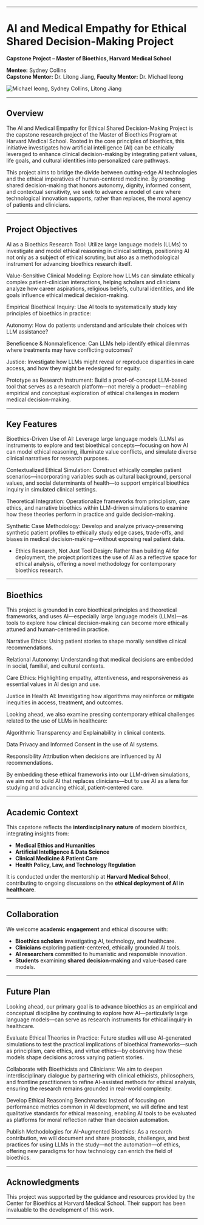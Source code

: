 
---

# AI and Medical Empathy for Ethical Shared Decision-Making Project
**Capstone Project – Master of Bioethics, Harvard Medical School**

**Mentee:** Sydney Collins  
**Capstone Mentor:** Dr. Litong Jiang,    **Faculty  Mentor:** Dr. Michael Ieong

![Michael Ieong, Sydney Collins, Litong Jiang](https://github.com/hms-empathy-ai-2025/HMS_Bioethics_2025.jpg)



---

## Overview

The AI and Medical Empathy for Ethical Shared Decision-Making Project is the capstone research project of the Master of Bioethics Program at Harvard Medical School. Rooted in the core principles of bioethics, this initiative investigates how artificial intelligence (AI) can be ethically leveraged to enhance clinical decision-making by integrating patient values, life goals, and cultural identities into personalized care pathways.

This project aims to bridge the divide between cutting-edge AI technologies and the ethical imperatives of human-centered medicine. By promoting shared decision-making that honors autonomy, dignity, informed consent, and contextual sensitivity, we seek to advance a model of care where technological innovation supports, rather than replaces, the moral agency of patients and clinicians.

---

## Project Objectives

AI as a Bioethics Research Tool: Utilize large language models (LLMs) to investigate and model ethical reasoning in clinical settings, positioning AI not only as a subject of ethical scrutiny, but also as a methodological instrument for advancing bioethics research itself.

Value-Sensitive Clinical Modeling: Explore how LLMs can simulate ethically complex patient-clinician interactions, helping scholars and clinicians analyze how career aspirations, religious beliefs, cultural identities, and life goals influence ethical medical decision-making.

Empirical Bioethical Inquiry: Use AI tools to systematically study key principles of bioethics in practice:

Autonomy: How do patients understand and articulate their choices with LLM assistance?

Beneficence & Nonmaleficence: Can LLMs help identify ethical dilemmas where treatments may have conflicting outcomes?

Justice: Investigate how LLMs might reveal or reproduce disparities in care access, and how they might be redesigned for equity.

Prototype as Research Instrument: Build a proof-of-concept LLM-based tool that serves as a research platform—not merely a product—enabling empirical and conceptual exploration of ethical challenges in modern medical decision-making.

---

## Key Features

Bioethics-Driven Use of AI: Leverage large language models (LLMs) as instruments to explore and test bioethical concepts—focusing on how AI can model ethical reasoning, illuminate value conflicts, and simulate diverse clinical narratives for research purposes.

Contextualized Ethical Simulation: Construct ethically complex patient scenarios—incorporating variables such as cultural background, personal values, and social determinants of health—to support empirical bioethics inquiry in simulated clinical settings.

Theoretical Integration: Operationalize frameworks from principlism, care ethics, and narrative bioethics within LLM-driven simulations to examine how these theories perform in practice and guide decision-making.

Synthetic Case Methodology: Develop and analyze privacy-preserving synthetic patient profiles to ethically study edge cases, trade-offs, and biases in medical decision-making—without exposing real patient data.

- Ethics Research, Not Just Tool Design: Rather than building AI for deployment, the project prioritizes the use of AI as a reflective space for ethical analysis, offering a novel methodology for contemporary bioethics research.
---

## Bioethics 
This project is grounded in core bioethical principles and theoretical frameworks, and uses AI—especially large language models (LLMs)—as tools to explore how clinical decision-making can become more ethically attuned and human-centered in practice.

Narrative Ethics: Using patient stories to shape morally sensitive clinical recommendations.

Relational Autonomy: Understanding that medical decisions are embedded in social, familial, and cultural contexts.

Care Ethics: Highlighting empathy, attentiveness, and responsiveness as essential values in AI design and use.

Justice in Health AI: Investigating how algorithms may reinforce or mitigate inequities in access, treatment, and outcomes.

Looking ahead, we also examine pressing contemporary ethical challenges related to the use of LLMs in healthcare:

Algorithmic Transparency and Explainability in clinical contexts.

Data Privacy and Informed Consent in the use of AI systems.

Responsibility Attribution when decisions are influenced by AI recommendations.

By embedding these ethical frameworks into our LLM-driven simulations, we aim not to build AI that replaces clinicians—but to use AI as a lens for studying and advancing ethical, patient-centered care.

---

## Academic Context

This capstone reflects the **interdisciplinary nature** of modern bioethics, integrating insights from:

- **Medical Ethics and Humanities**
- **Artificial Intelligence & Data Science**
- **Clinical Medicine & Patient Care**
- **Health Policy, Law, and Technology Regulation**

It is conducted under the mentorship at **Harvard Medical School**, contributing to ongoing discussions on the **ethical deployment of AI in healthcare**.

---

## Collaboration

We welcome **academic engagement** and ethical discourse with:

- **Bioethics scholars** investigating AI, technology, and healthcare.
- **Clinicians** exploring patient-centered, ethically grounded AI tools.
- **AI researchers** committed to humanistic and responsible innovation.
- **Students** examining **shared decision-making** and value-based care models.

---

## Future Plan
Looking ahead, our primary goal is to advance bioethics as an empirical and conceptual discipline by continuing to explore how AI—particularly large language models—can serve as research instruments for ethical inquiry in healthcare.

Evaluate Ethical Theories in Practice: Future studies will use AI-generated simulations to test the practical implications of bioethical frameworks—such as principlism, care ethics, and virtue ethics—by observing how these models shape decisions across varying patient stories.

Collaborate with Bioethicists and Clinicians: We aim to deepen interdisciplinary dialogue by partnering with clinical ethicists, philosophers, and frontline practitioners to refine AI-assisted methods for ethical analysis, ensuring the research remains grounded in real-world complexity.

Develop Ethical Reasoning Benchmarks: Instead of focusing on performance metrics common in AI development, we will define and test qualitative standards for ethical reasoning, enabling AI tools to be evaluated as platforms for moral reflection rather than decision automation.

Publish Methodologies for AI-Augmented Bioethics: As a research contribution, we will document and share protocols, challenges, and best practices for using LLMs in the study—not the automation—of ethics, offering new paradigms for how technology can enrich the field of bioethics.

---

## Acknowledgments

This project was supported by the guidance and resources provided by the Center for Bioethics at Harvard Medical School. Their support has been invaluable to the development of this work.

---


